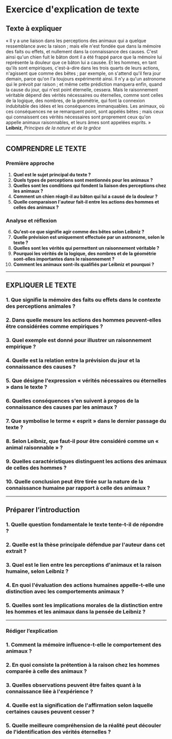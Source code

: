 # Exercice d'explication de texte

## Texte à expliquer

« Il y a une liaison dans les perceptions des animaux qui a quelque ressemblance avec la raison ; mais elle n'est fondée que dans la mémoire des faits ou effets, et nullement dans la connaissance des causes. C'est ainsi qu'un chien fuit le bâton dont il a été frappé parce que la mémoire lui représente la douleur que ce bâton lui a causée. Et les hommes, en tant qu'ils sont empiriques, c'est-à-dire dans les trois quarts de leurs actions, n'agissent que comme des bêtes ; par exemple, on s'attend qu'il fera jour demain, parce qu'on l'a toujours expérimenté ainsi. Il n'y a qu'un astronome qui le prévoit par raison ; et même cette prédiction manquera enfin, quand la cause du jour, qui n'est point éternelle, cessera. Mais le raisonnement véritable dépend des vérités nécessaires ou éternelles, comme sont celles de la logique, des nombres, de la géométrie, qui font la connexion indubitable des idées et les conséquences immanquables. Les animaux, où ces conséquences ne se remarquent point, sont appélés bêtes ; mais ceux qui connaissent ces vérités nécessaires sont proprement ceux qu'on appelle animaux raisonnables, et leurs âmes sont appelées esprits. »  
**Leibniz**, *Principes de la nature et de la grâce*

---

## COMPRENDRE LE TEXTE

### Première approche

1. **Quel est le sujet principal du texte ?**  
2. **Quels types de perceptions sont mentionnés pour les animaux ?**  
3. **Quelles sont les conditions qui fondent la liaison des perceptions chez les animaux ?**  
4. **Comment un chien réagit-il au bâton qui lui a causé de la douleur ?**  
5. **Quelle comparaison l'auteur fait-il entre les actions des hommes et celles des animaux ?**  

### Analyse et réflexion

6. **Qu'est-ce que signifie agir comme des bêtes selon Leibniz ?**  
7. **Quelle prévision est uniquement effectuée par un astronome, selon le texte ?**  
8. **Quelles sont les vérités qui permettent un raisonnement véritable ?**  
9. **Pourquoi les vérités de la logique, des nombres et de la géométrie sont-elles importantes dans le raisonnement ?**  
10. **Comment les animaux sont-ils qualifiés par Leibniz et pourquoi ?**  

---

## EXPLIQUER LE TEXTE

### 1. Que signifie la mémoire des faits ou effets dans le contexte des perceptions animales ?  

### 2. Dans quelle mesure les actions des hommes peuvent-elles être considérées comme empiriques ?  

### 3. Quel exemple est donné pour illustrer un raisonnement empirique ?  

### 4. Quelle est la relation entre la prévision du jour et la connaissance des causes ?  

### 5. Que désigne l'expression « vérités nécessaires ou éternelles » dans le texte ?  

### 6. Quelles conséquences s'en suivent à propos de la connaissance des causes par les animaux ?  

### 7. Que symbolise le terme « esprit » dans le dernier passage du texte ?  

### 8. Selon Leibniz, que faut-il pour être considéré comme un « animal raisonnable » ?  

### 9. Quelles caractéristiques distinguent les actions des animaux de celles des hommes ?  

### 10. Quelle conclusion peut être tirée sur la nature de la connaissance humaine par rapport à celle des animaux ?  

---

## Préparer l’introduction

### 1. Quelle question fondamentale le texte tente-t-il de répondre ?  

### 2. Quelle est la thèse principale défendue par l'auteur dans cet extrait ?  

### 3. Quel est le lien entre les perceptions d'animaux et la raison humaine, selon Leibniz ?  

### 4. En quoi l'évaluation des actions humaines appelle-t-elle une distinction avec les comportements animaux ?  

### 5. Quelles sont les implications morales de la distinction entre les hommes et les animaux dans la pensée de Leibniz ?  

---

### Rédiger l’explication

### 1. Comment la mémoire influence-t-elle le comportement des animaux ?  

### 2. En quoi consiste la prétention à la raison chez les hommes comparée à celle des animaux ?  

### 3. Quelles observations peuvent être faites quant à la connaissance liée à l'expérience ?  

### 4. Quelle est la signification de l'affirmation selon laquelle certaines causes peuvent cesser ?  

### 5. Quelle meilleure compréhension de la réalité peut découler de l'identification des vérités éternelles ?  